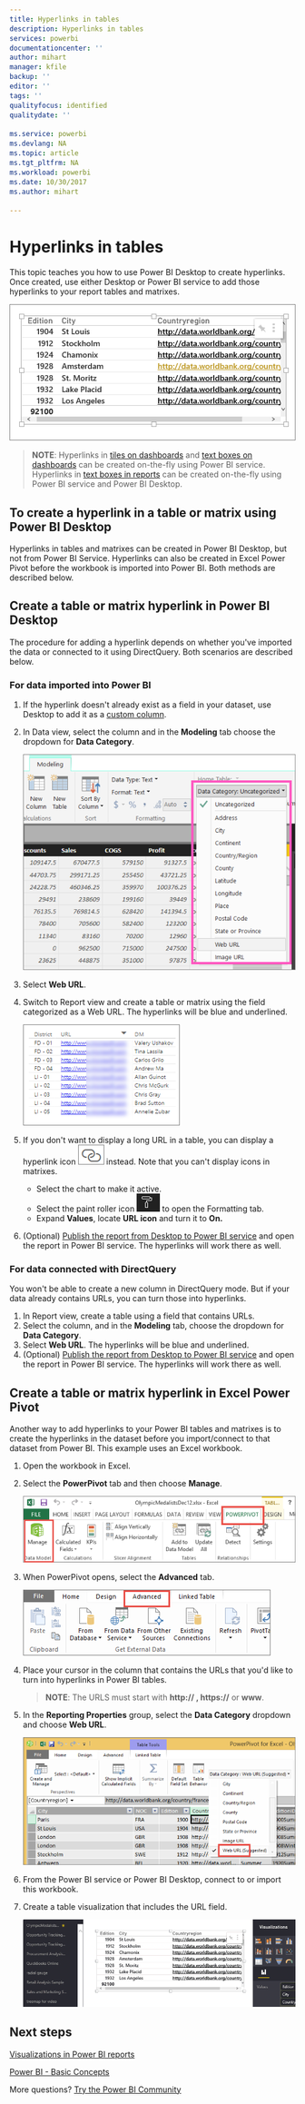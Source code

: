 ```yaml
---
title: Hyperlinks in tables
description: Hyperlinks in tables
services: powerbi
documentationcenter: ''
author: mihart
manager: kfile
backup: ''
editor: ''
tags: ''
qualityfocus: identified
qualitydate: ''

ms.service: powerbi
ms.devlang: NA
ms.topic: article
ms.tgt_pltfrm: NA
ms.workload: powerbi
ms.date: 10/30/2017
ms.author: mihart

---
```

# Hyperlinks in tables
This topic teaches you how to use Power BI Desktop to create hyperlinks. Once created, use either Desktop or Power BI service to add those hyperlinks to your report tables and matrixes. 

![](media/power-bi-hyperlinks-in-tables/hyperlinkedtable.png)

> **NOTE**:
> Hyperlinks in [tiles on dashboards](service-dashboard-edit-tile.md) and [text boxes on dashboards](service-dashboard-add-widget.md) can be created on-the-fly using Power BI service. Hyperlinks in [text boxes in reports](service-add-hyperlink-to-text-box.md) can be created on-the-fly using Power BI service and Power BI Desktop.
> 
> 

## To create a hyperlink in a table or matrix using Power BI Desktop
Hyperlinks in tables and matrixes can be created in Power BI Desktop, but not from Power BI Service. Hyperlinks can also be created in Excel Power Pivot before the workbook is imported into Power BI. Both methods are described below.

## Create a table or matrix hyperlink in Power BI Desktop
The procedure for adding a hyperlink depends on whether you've imported the data or connected to it using DirectQuery. Both scenarios are described below.

### For data imported into Power BI
1. If the hyperlink doesn't already exist as a field in your dataset, use Desktop to add it as a [custom column](desktop-common-query-tasks.md).
2. In Data view, select the column and in the **Modeling** tab choose the dropdown for **Data Category**.
   
    ![](media/power-bi-hyperlinks-in-tables/pbi_data_category.png)
3. Select **Web URL**.
4. Switch to Report view and create a table or matrix using the field categorized as a Web URL. The hyperlinks will be blue and underlined.
   
    ![](media/power-bi-hyperlinks-in-tables/power-bi-table-with-hyperlinks2.png)
5. If you don't want to display a long URL in a table, you can display a hyperlink icon  ![](media/power-bi-hyperlinks-in-tables/power-bi-hyperlink-icon.png) instead. Note that you can't display icons in matrixes.
   
   * Select the chart to make it active.
   * Select the paint roller icon ![](media/power-bi-hyperlinks-in-tables/power-bi-paintroller.png) to open the Formatting tab.
   * Expand **Values**, locate **URL icon** and turn it to **On.**
6. (Optional) [Publish the report from Desktop to Power BI service](guided-learning/publishingandsharing.yml#step-2) and open the report in Power BI service. The hyperlinks will work there as well.

### For data connected with DirectQuery
You won't be able to create a new column in DirectQuery mode.  But if your data already contains URLs, you can turn those into hyperlinks.

1. In Report view, create a table using a field that contains URLs.
2. Select the column, and in the **Modeling** tab, choose the dropdown for **Data Category**.
3. Select **Web URL**. The hyperlinks will be blue and underlined.
4. (Optional) [Publish the report from Desktop to Power BI service](guided-learning/publishingandsharing.yml#step-2) and open the report in Power BI service. The hyperlinks will work there as well.

## Create a table or matrix hyperlink in Excel Power Pivot
Another way to add hyperlinks to your Power BI tables and matrixes is to create the hyperlinks in the dataset before you import/connect to that dataset from Power BI. This example uses an Excel workbook.

1. Open the workbook in Excel.
2. Select the **PowerPivot** tab and then choose **Manage**.
   
   ![](media/power-bi-hyperlinks-in-tables/createhyperlinkinpowerpivot2.png)
3. When PowerPivot opens, select the **Advanced** tab.
   
   ![](media/power-bi-hyperlinks-in-tables/createhyperlinkinpowerpivot3.png)
4. Place your cursor in the column that contains the URLs that you'd like to turn into hyperlinks in Power BI tables.
   
   > **NOTE**: The URLS must start with **http:// , https://** or **www**.
   > 
   > 
5. In the **Reporting Properties** group, select the **Data Category** dropdown and choose **Web URL**. 
   
   ![](media/power-bi-hyperlinks-in-tables/createhyperlinksnew.png)
6. From the Power BI service or Power BI Desktop, connect to or import this workbook.
7. Create a table visualization that includes the URL field.
   
   ![](media/power-bi-hyperlinks-in-tables/hyperlinksintables.gif)

## Next steps
[Visualizations in Power BI reports](power-bi-report-visualizations.md)

[Power BI - Basic Concepts](service-basic-concepts.md)

More questions? [Try the Power BI Community](http://community.powerbi.com/)

